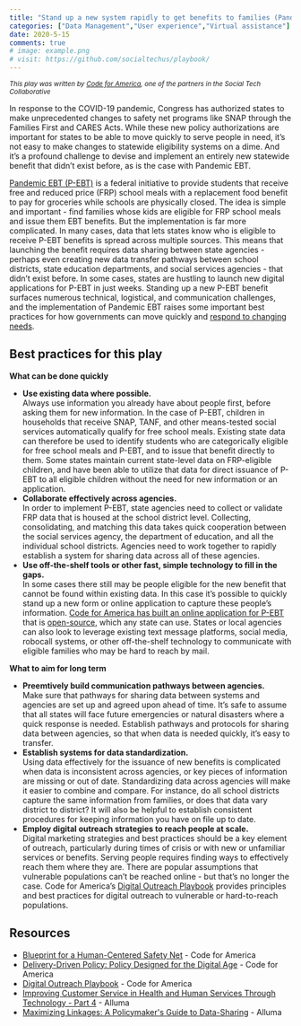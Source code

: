```yaml
---
title: "Stand up a new system rapidly to get benefits to families (Pandemic-EBT)"
categories: ["Data Management","User experience","Virtual assistance"]
date: 2020-5-15
comments: true
# image: example.png
# visit: https://github.com/socialtechus/playbook/
---
```


<small><i>This play was written by [Code for America](https://codeforamerica.org/), one of the partners in the Social Tech Collaborative</i></small>

In response to the COVID-19 pandemic, Congress has authorized states to make unprecedented changes to safety net programs like SNAP through the Families First and CARES Acts. While these new policy authorizations are important for states to be able to move quickly to serve people in need, it’s not easy to make changes to statewide eligibility systems on a dime. And it’s a profound challenge to devise and implement an entirely new statewide benefit that didn’t exist before, as is the case with Pandemic EBT. 

[Pandemic EBT (P-EBT)](https://www.fns.usda.gov/snap/state-guidance-coronavirus-pandemic-ebt-pebt) is a federal initiative to provide students that receive free and reduced price (FRP) school meals with a replacement food benefit to pay for groceries while schools are physically closed. The idea is simple and important - find families whose kids are eligible for FRP school meals and issue them EBT benefits. But the implementation is far more complicated. In many cases, data that lets states know who is eligible to receive P-EBT benefits is spread across multiple sources. This means that launching the benefit requires data sharing between state agencies - perhaps even creating new data transfer pathways between school districts, state education departments, and social services agencies - that didn’t exist before. In some cases, states are hustling to launch new digital applications for P-EBT in just weeks. Standing up a new P-EBT benefit surfaces numerous technical, logistical, and communication challenges, and the implementation of Pandemic EBT raises some important best practices for how governments can move quickly and [respond to changing needs](https://www.codeforamerica.org/safetynetblueprint/principles/responsive-to-changing-needs/). 

## Best practices for this play
**What can be done quickly**

* **Use existing data where possible.**<br>
  Always use information you already have about people first, before asking them for new information. In the case of P-EBT, children in households that receive SNAP, TANF, and other means-tested social services automatically qualify for free school meals. Existing state data can therefore be used to identify students who are categorically eligible for free school meals and P-EBT, and to issue that benefit directly to them. Some states maintain current state-level data on FRP-eligible children, and have been able to utilize that data for direct issuance of P-EBT to all eligible children without the need for new information or an application.  
* **Collaborate effectively across agencies.**<br>
  In order to implement P-EBT, state agencies need to collect or validate FRP data that is housed at the school district level. Collecting, consolidating, and matching this data takes quick cooperation between the social services agency, the department of education, and all the individual school districts. Agencies need to work together to rapidly establish a system for sharing data across all of these agencies. 
* **Use off-the-shelf tools or other fast, simple technology to fill in the gaps.**<br>
  In some cases there still may be people eligible for the new benefit that cannot be found within existing data. In this case it’s possible to quickly stand up a new form or online application to capture these people’s information. [Code for America has built an online application for P-EBT](https://www.codeforamerica.org/news/code-for-america-and-u-s-digital-response-partner-to-help-states-reach-families-with-pandemic-ebt) that is [open-source](https://github.com/codeforamerica/pandemic-ebt), which any state can use. States or local agencies can also look to leverage existing text message platforms, social media, robocall systems, or other off-the-shelf technology to communicate with eligible families who may be hard to reach by mail.  

**What to aim for long term**
* **Preemtively build communication pathways between agencies.**<br>
  Make sure that pathways for sharing data between systems and agencies are set up and agreed upon ahead of time. It’s safe to assume that all states will face future emergencies or natural disasters where a quick response is needed. Establish pathways and protocols for sharing data between agencies, so that when data is needed quickly, it’s easy to transfer.
* **Establish systems for data standardization.**<br>
  Using data effectively for the issuance of new benefits is complicated when data is inconsistent across agencies, or key pieces of information are missing or out of date. Standardizing data across agencies will make it easier to combine and compare. For instance, do all school districts capture the same information from families, or does that data vary district to district? It will also be helpful to establish consistent procedures for keeping information you have on file up to date.
* **Employ digital outreach strategies to reach people at scale.**<br>
  Digital marketing strategies and best practices should be a key element of outreach, particularly during times of crisis or with new or unfamiliar services or benefits. Serving people requires finding ways to effectively reach them where they are. There are popular assumptions that vulnerable populations can’t be reached online - but that’s no longer the case. Code for America’s [Digital Outreach Playbook](http://s3-us-west-1.amazonaws.com/codeforamerica-cms1/documents/CfA-Digital-Outreach-Playbook-2018.pdf) provides principles and best practices for digital outreach to vulnerable or hard-to-reach populations.



## Resources

* [Blueprint for a Human-Centered Safety Net](https://www.codeforamerica.org/safetynetblueprint/) - Code for America
* [Delivery-Driven Policy: Policy Designed for the Digital Age](https://www.codeforamerica.org/news/delivery-driven-policy) - Code for America
* [Digital Outreach Playbook](http://s3-us-west-1.amazonaws.com/codeforamerica-cms1/documents/CfA-Digital-Outreach-Playbook-2018.pdf) - Code for America
* [Improving Customer Service in Health and Human Services Through Technology - Part 4](https://www.alluma.org/improving-customer-service-health-and-human-services-through-technology) - Alluma
* [Maximizing Linkages: A Policymaker's Guide to Data-Sharing](https://www.alluma.org/maximizing-linkages-policymakers-guide-data-sharing) - Alluma
